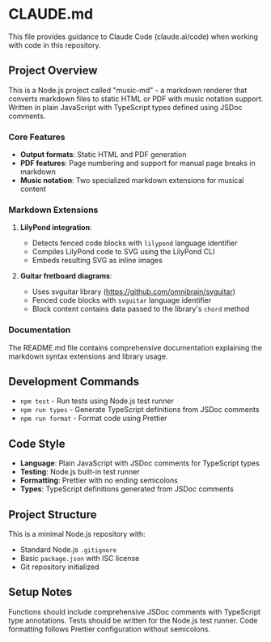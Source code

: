 # CLAUDE.md

This file provides guidance to Claude Code (claude.ai/code) when working with code in this repository.

## Project Overview

This is a Node.js project called "music-md" - a markdown renderer that converts markdown files to static HTML or PDF with music notation support. Written in plain JavaScript with TypeScript types defined using JSDoc comments.

### Core Features

- **Output formats**: Static HTML and PDF generation
- **PDF features**: Page numbering and support for manual page breaks in markdown
- **Music notation**: Two specialized markdown extensions for musical content

### Markdown Extensions

1. **LilyPond integration**:
   - Detects fenced code blocks with `lilypond` language identifier
   - Compiles LilyPond code to SVG using the LilyPond CLI
   - Embeds resulting SVG as inline images

2. **Guitar fretboard diagrams**:
   - Uses svguitar library (https://github.com/omnibrain/svguitar)
   - Fenced code blocks with `svguitar` language identifier
   - Block content contains data passed to the library's `chord` method

### Documentation

The README.md file contains comprehensive documentation explaining the markdown syntax extensions and library usage.

## Development Commands

- `npm test` - Run tests using Node.js test runner
- `npm run types` - Generate TypeScript definitions from JSDoc comments
- `npm run format` - Format code using Prettier

## Code Style

- **Language**: Plain JavaScript with JSDoc comments for TypeScript types
- **Testing**: Node.js built-in test runner
- **Formatting**: Prettier with no ending semicolons
- **Types**: TypeScript definitions generated from JSDoc comments

## Project Structure

This is a minimal Node.js repository with:

- Standard Node.js `.gitignore`
- Basic `package.json` with ISC license
- Git repository initialized

## Setup Notes

Functions should include comprehensive JSDoc comments with TypeScript type annotations. Tests should be written for the Node.js test runner. Code formatting follows Prettier configuration without semicolons.
